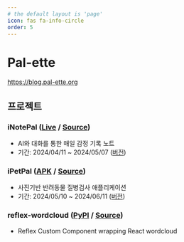 ```yaml
---
# the default layout is 'page'
icon: fas fa-info-circle
order: 5
---
```


# Pal-ette

https://blog.pal-ette.org

## 프로젝트

### iNotePal ([Live](https://pal-ette.github.io/iNotePal) / [Source](https://github.com/pal-ette/iNotePal))

- AI와 대화를 통한 매일 감정 기록 노트
- 기간: 2024/04/11 ~ 2024/05/07 ([버전](https://github.com/pal-ette/iNotePal/releases/tag/reflex-0.1.7))

### iPetPal ([APK](https://github.com/pal-ette/iPetPal/releases/tag/apk-1) / [Source](https://github.com/pal-ette/iPetPal))

- 사진기반 반려동물 질병검사 애플리케이션
- 기간: 2024/05/10 ~ 2024/06/11 ([버전](https://github.com/pal-ette/iPetPal/releases/tag/apk-1))

### reflex-wordcloud ([PyPI](https://pypi.org/project/reflex-wordcloud/) / [Source](https://github.com/pal-ette/reflex-wordcloud))

- Reflex Custom Component wrapping React wordcloud

